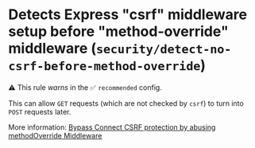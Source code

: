 # Detects Express "csrf" middleware setup before "method-override" middleware (`security/detect-no-csrf-before-method-override`)

⚠️ This rule _warns_ in the ✅ `recommended` config.

<!-- end auto-generated rule header -->

This can allow `GET` requests (which are not checked by `csrf`) to turn into `POST` requests later.

More information: [Bypass Connect CSRF protection by abusing methodOverride Middleware](../bypass-connect-csrf-protection-by-abusing.md)
